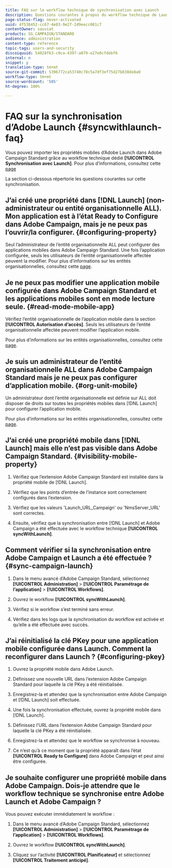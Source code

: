 ```yaml
---
title: FAQ sur le workflow technique de synchronisation avec Launch
description: Questions courantes à propos du workflow technique de Launch.
page-status-flag: never-activated
uuid: 4f538452-cc67-4e03-9e2f-2d9eecc081c7
contentOwner: sauviat
products: SG_CAMPAIGN/STANDARD
audience: administration
content-type: reference
topic-tags: users-and-security
discoiquuid: 54028f63-c9ca-4397-a079-e27e0cfdebf6
internal: n
snippet: y
translation-type: tm+mt
source-git-commit: 5396772ca53740c78c5a7df3ef75d27b838de8a0
workflow-type: tm+mt
source-wordcount: '505'
ht-degree: 100%

---
```



# FAQ sur la synchronisation d’Adobe Launch {#syncwithlaunch-faq}

Vous pouvez importer les propriétés mobiles d’Adobe Launch dans Adobe Campaign Standard grâce au workflow technique dédié **[!UICONTROL Synchronisation avec Launch]**. Pour plus d’informations, consultez cette [page](../../administration/using/technical-workflows.md)

La section ci-dessous répertorie les questions courantes sur cette synchronisation.

## J’ai créé une propriété dans [!DNL Launch] (non-administrateur ou entité organisationnelle ALL). Mon application est à l’état Ready to Configure dans Adobe Campaign, mais je ne peux pas l’ouvrir/la configurer. {#configuring-property}

Seul l’administrateur de l’entité organisationnelle ALL peut configurer des applications mobiles dans Adobe Campaign Standard. Une fois l’application configurée, seuls les utilisateurs de l’entité organisationnelle affectée peuvent la modifier. Pour plus d’informations sur les entités organisationnelles, consultez cette [page](../../administration/using/organizational-units.md).

## Je ne peux pas modifier une application mobile configurée dans Adobe Campaign Standard et les applications mobiles sont en mode lecture seule. {#read-mode-mobile-app}

Vérifiez l’entité organisationnelle de l’application mobile dans la section **[!UICONTROL Autorisation d’accès]**. Seuls les utilisateurs de l’entité organisationnelle affectée peuvent modifier l’application mobile.

Pour plus d’informations sur les entités organisationnelles, consultez cette [page](../../administration/using/organizational-units.md).

## Je suis un administrateur de l’entité organisationnelle ALL dans Adobe Campaign Standard mais je ne peux pas configurer d’application mobile. {#org-unit-mobile}

Un administrateur dont l’entité organisationnelle est définie sur ALL doit disposer de droits sur toutes les propriétés mobiles dans [!DNL Launch] pour configurer l’application mobile.

Pour plus d’informations sur les entités organisationnelles, consultez cette [page](../../administration/using/organizational-units.md).

## J’ai créé une propriété mobile dans [!DNL Launch] mais elle n’est pas visible dans Adobe Campaign Standard. {#visibility-mobile-property}

1. Vérifiez que l’extension Adobe Campaign Standard est installée dans la propriété mobile de [!DNL Launch].

1. Vérifiez que les points d’entrée de l’instance sont correctement configurés dans l’extension.

1. Vérifiez que les valeurs &#39;Launch_URL_Campaign&#39; ou &#39;NmsServer_URL&#39; sont correctes.

1. Ensuite, vérifiez que la synchronisation entre [!DNL Launch] et Adobe Campaign a été effectuée avec le workflow technique **[!UICONTROL syncWithLaunch]**.

## Comment vérifier si la synchronisation entre Adobe Campaign et Launch a été effectuée ? {#sync-campaign-launch}

1. Dans le menu avancé d’Adobe Campaign Standard, sélectionnez **[!UICONTROL Administration]** > **[!UICONTROL Paramétrage de l’application]** > **[!UICONTROL Workflows]**.

1. Ouvrez le workflow **[!UICONTROL syncWithLaunch]**.

1. Vérifiez si le workflow s’est terminé sans erreur.

1. Vérifiez dans les logs que la synchronisation du workflow est activée et qu’elle a été effectuée avec succès.

## J’ai réinitialisé la clé PKey pour une application mobile configurée dans Launch. Comment la reconfigurer dans Launch ? {#configuring-pkey}

1. Ouvrez la propriété mobile dans Adobe Launch.

1. Définissez une nouvelle URL dans l’extension Adobe Campaign Standard pour laquelle la clé PKey a été réinitialisée.

1. Enregistrez-la et attendez que la synchronisation entre Adobe Campaign et [!DNL Launch] soit effectuée.

1. Une fois la synchronisation effectuée, ouvrez la propriété mobile dans [!DNL Launch].

1. Définissez l’URL dans l’extension Adobe Campaign Standard pour laquelle la clé PKey a été réinitialisée.

1. Enregistrez-la et attendez que le workflow se synchronise à nouveau.

1. Ce n’est qu’à ce moment que la propriété apparaît dans l’état **[!UICONTROL Ready to Configure]** dans Adobe Campaign et peut ainsi être configurée.

## Je souhaite configurer une propriété mobile dans Adobe Campaign. Dois-je attendre que le workflow technique se synchronise entre Adobe Launch et Adobe Campaign ?

Vous pouvez exécuter immédiatement le workflow :

1. Dans le menu avancé d’Adobe Campaign Standard, sélectionnez **[!UICONTROL Administration]** > **[!UICONTROL Paramétrage de l’application]** > **[!UICONTROL Workflows]**.

1. Ouvrez le workflow **[!UICONTROL syncWithLaunch]**.

1. Cliquez sur l’activité **[!UICONTROL Planificateur]** et sélectionnez **[!UICONTROL Traitement anticipé]**.
